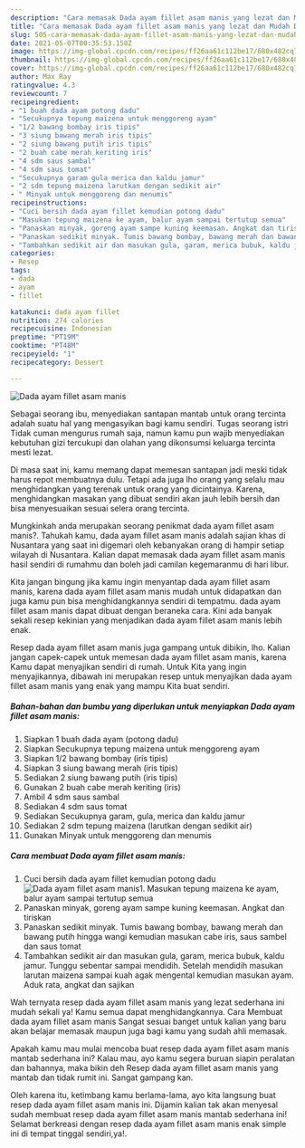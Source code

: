 ```yaml
---
description: "Cara memasak Dada ayam fillet asam manis yang lezat dan Mudah Dibuat"
title: "Cara memasak Dada ayam fillet asam manis yang lezat dan Mudah Dibuat"
slug: 505-cara-memasak-dada-ayam-fillet-asam-manis-yang-lezat-dan-mudah-dibuat
date: 2021-05-07T00:35:53.158Z
image: https://img-global.cpcdn.com/recipes/ff26aa61c112be17/680x482cq70/dada-ayam-fillet-asam-manis-foto-resep-utama.jpg
thumbnail: https://img-global.cpcdn.com/recipes/ff26aa61c112be17/680x482cq70/dada-ayam-fillet-asam-manis-foto-resep-utama.jpg
cover: https://img-global.cpcdn.com/recipes/ff26aa61c112be17/680x482cq70/dada-ayam-fillet-asam-manis-foto-resep-utama.jpg
author: Max Ray
ratingvalue: 4.3
reviewcount: 7
recipeingredient:
- "1 buah dada ayam potong dadu"
- "Secukupnya tepung maizena untuk menggoreng ayam"
- "1/2 bawang bombay iris tipis"
- "3 siung bawang merah iris tipis"
- "2 siung bawang putih iris tipis"
- "2 buah cabe merah keriting iris"
- "4 sdm saus sambal"
- "4 sdm saus tomat"
- "Secukupnya garam gula merica dan kaldu jamur"
- "2 sdm tepung maizena larutkan dengan sedikit air"
- " Minyak untuk menggoreng dan menumis"
recipeinstructions:
- "Cuci bersih dada ayam fillet kemudian potong dadu"
- "Masukan tepung maizena ke ayam, balur ayam sampai tertutup semua"
- "Panaskan minyak, goreng ayam sampe kuning keemasan. Angkat dan tiriskan"
- "Panaskan sedikit minyak. Tumis bawang bombay, bawang merah dan bawang putih hingga wangi kemudian masukan cabe iris, saus sambel dan saus tomat"
- "Tambahkan sedikit air dan masukan gula, garam, merica bubuk, kaldu jamur. Tunggu sebentar sampai mendidih. Setelah mendidih masukan larutan maizena sampai kuah agak mengental kemudian masukan ayam. Aduk rata, angkat dan sajikan"
categories:
- Resep
tags:
- dada
- ayam
- fillet

katakunci: dada ayam fillet 
nutrition: 274 calories
recipecuisine: Indonesian
preptime: "PT19M"
cooktime: "PT48M"
recipeyield: "1"
recipecategory: Dessert

---
```



![Dada ayam fillet asam manis](https://img-global.cpcdn.com/recipes/ff26aa61c112be17/680x482cq70/dada-ayam-fillet-asam-manis-foto-resep-utama.jpg)

Sebagai seorang ibu, menyediakan santapan mantab untuk orang tercinta adalah suatu hal yang mengasyikan bagi kamu sendiri. Tugas seorang istri Tidak cuman mengurus rumah saja, namun kamu pun wajib menyediakan kebutuhan gizi tercukupi dan olahan yang dikonsumsi keluarga tercinta mesti lezat.

Di masa  saat ini, kamu memang dapat memesan santapan jadi meski tidak harus repot membuatnya dulu. Tetapi ada juga lho orang yang selalu mau menghidangkan yang terenak untuk orang yang dicintainya. Karena, menghidangkan masakan yang dibuat sendiri akan jauh lebih bersih dan bisa menyesuaikan sesuai selera orang tercinta. 



Mungkinkah anda merupakan seorang penikmat dada ayam fillet asam manis?. Tahukah kamu, dada ayam fillet asam manis adalah sajian khas di Nusantara yang saat ini digemari oleh kebanyakan orang di hampir setiap wilayah di Nusantara. Kalian dapat memasak dada ayam fillet asam manis hasil sendiri di rumahmu dan boleh jadi camilan kegemaranmu di hari libur.

Kita jangan bingung jika kamu ingin menyantap dada ayam fillet asam manis, karena dada ayam fillet asam manis mudah untuk didapatkan dan juga kamu pun bisa menghidangkannya sendiri di tempatmu. dada ayam fillet asam manis dapat dibuat dengan beraneka cara. Kini ada banyak sekali resep kekinian yang menjadikan dada ayam fillet asam manis lebih enak.

Resep dada ayam fillet asam manis juga gampang untuk dibikin, lho. Kalian jangan capek-capek untuk memesan dada ayam fillet asam manis, karena Kamu dapat menyajikan sendiri di rumah. Untuk Kita yang ingin menyajikannya, dibawah ini merupakan resep untuk menyajikan dada ayam fillet asam manis yang enak yang mampu Kita buat sendiri.

<!--inarticleads1-->

##### Bahan-bahan dan bumbu yang diperlukan untuk menyiapkan Dada ayam fillet asam manis:

1. Siapkan 1 buah dada ayam (potong dadu)
1. Siapkan Secukupnya tepung maizena untuk menggoreng ayam
1. Siapkan 1/2 bawang bombay (iris tipis)
1. Siapkan 3 siung bawang merah (iris tipis)
1. Sediakan 2 siung bawang putih (iris tipis)
1. Gunakan 2 buah cabe merah keriting (iris)
1. Ambil 4 sdm saus sambal
1. Sediakan 4 sdm saus tomat
1. Sediakan Secukupnya garam, gula, merica dan kaldu jamur
1. Sediakan 2 sdm tepung maizena (larutkan dengan sedikit air)
1. Gunakan  Minyak untuk menggoreng dan menumis




<!--inarticleads2-->

##### Cara membuat Dada ayam fillet asam manis:

1. Cuci bersih dada ayam fillet kemudian potong dadu
<img src="https://img-global.cpcdn.com/steps/ae3c6b3044bf9e2c/160x128cq70/dada-ayam-fillet-asam-manis-langkah-memasak-1-foto.jpg" alt="Dada ayam fillet asam manis">1. Masukan tepung maizena ke ayam, balur ayam sampai tertutup semua
1. Panaskan minyak, goreng ayam sampe kuning keemasan. Angkat dan tiriskan
1. Panaskan sedikit minyak. Tumis bawang bombay, bawang merah dan bawang putih hingga wangi kemudian masukan cabe iris, saus sambel dan saus tomat
1. Tambahkan sedikit air dan masukan gula, garam, merica bubuk, kaldu jamur. Tunggu sebentar sampai mendidih. Setelah mendidih masukan larutan maizena sampai kuah agak mengental kemudian masukan ayam. Aduk rata, angkat dan sajikan




Wah ternyata resep dada ayam fillet asam manis yang lezat sederhana ini mudah sekali ya! Kamu semua dapat menghidangkannya. Cara Membuat dada ayam fillet asam manis Sangat sesuai banget untuk kalian yang baru akan belajar memasak maupun juga bagi kamu yang sudah ahli memasak.

Apakah kamu mau mulai mencoba buat resep dada ayam fillet asam manis mantab sederhana ini? Kalau mau, ayo kamu segera buruan siapin peralatan dan bahannya, maka bikin deh Resep dada ayam fillet asam manis yang mantab dan tidak rumit ini. Sangat gampang kan. 

Oleh karena itu, ketimbang kamu berlama-lama, ayo kita langsung buat resep dada ayam fillet asam manis ini. Dijamin kalian tak akan menyesal sudah membuat resep dada ayam fillet asam manis mantab sederhana ini! Selamat berkreasi dengan resep dada ayam fillet asam manis enak simple ini di tempat tinggal sendiri,ya!.

